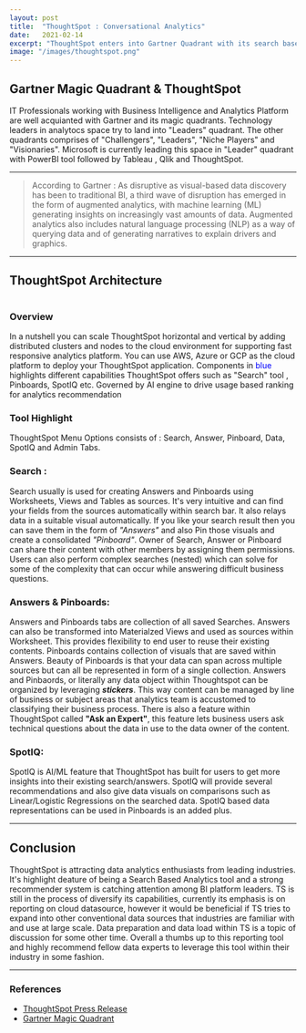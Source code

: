 ```yaml
---
layout: post
title:  "ThoughtSpot : Conversational Analytics"
date:   2021-02-14
excerpt: "ThoughtSpot enters into Gartner Quadrant with its search based AI driven analytics"
image: "/images/thoughtspot.png"
---
```


<h2>Gartner Magic Quadrant & ThoughtSpot</h2>
<p>IT Professionals working with Business Intelligence and Analytics Platform are well acquianted with Gartner and its magic quadrants. Technology leaders in analytocs space try to land into "Leaders" quadrant. The other quadrants comprises of "Challengers", "Leaders", "Niche Players" and "Visionaries". Microsoft is currently leading this space in "Leader" quadrant with PowerBI tool followed by Tableau , Qlik and ThoughtSpot.</p>
<hr />  
<p>
    <blockquote>According to Gartner : As disruptive as visual-based data discovery has been to traditional BI, a third wave of disruption has emerged in the form of augmented analytics, with machine learning (ML) generating insights on increasingly vast amounts of data. Augmented analytics also includes natural language processing (NLP) as a way of querying data and of generating narratives to explain drivers and graphics.</blockquote>
</p>
<hr />

<h2>ThoughtSpot Architecture </h2>

<div style="margin-left: auto;
margin-right: auto;"><span class="image fit"><img src="{{ "/images/TSpot_Arch.png" | absolute_url }}" alt="" /></span></div>

<h3>Overview</h3>
<p>In a nutshell you can scale ThoughtSpot horizontal and vertical by adding distributed clusters and nodes to the cloud environment for supporting fast responsive analytics platform. You can use AWS, Azure or GCP as the cloud platform to deploy your ThoughtSpot application. Components in <font color="blue">blue</font> highlights different capabilities ThoughtSpot offers such as "Search" tool , Pinboards, SpotIQ etc. Governed by AI engine to drive usage based ranking for analytics recommendation</p>

<h3>Tool Highlight</h3>
<p><span class="image right"><img src="{{ "/images/Top Menu.png" | absolute_url }}" alt="" /></span>ThoughtSpot Menu Options consists of : Search, Answer, Pinboard, Data, SpotIQ and Admin Tabs.</p>

<h3>Search : </h3>
<p> <span class="image right"><img src="{{ "/images/Search.png" | absolute_url }}" alt="" /></span>Search usually is used for creating Answers and Pinboards using Worksheets, Views and Tables as sources. It's very intuitive and can find your fields from the sources automatically within search bar. It also relays data in a suitable visual automatically. If you like your search result then you can save them in the form of <i>"Answers"</i> and also Pin those visuals and create a consolidated <i>"Pinboard"</i>. Owner of Search, Answer or Pinboard can share their content with other members by assigning them permissions. Users can also perform complex searches (nested) which can solve for some of the complexity that can occur while answering difficult business questions.
</p>

<h3>Answers & Pinboards: </h3>
<p> <span class="image right"><img src="{{ "/images/Answers.png" | absolute_url }}" alt="" /></span>Answers and Pinboards tabs are collection of all saved Searches. Answers can also be transformed into Materialzed Views and used as sources within Worksheet. This provides flexibility to end user to reuse their existing contents. Pinboards contains collection of visuals that are saved within Answers. Beauty of Pinboards is that your data can span across multiple sources but can all be represented in form of a single collection. Answers and Pinbaords, or literally any data object within Thoughtspot can be organized by leveraging <i><b>stickers</b></i>. This way content can be managed by line of business or subject areas that analytics team is accustomed to classifying their business process. There is also a feature within ThoughtSpot called <b>"Ask an Expert"</b>, this feature lets business users ask technical questions about the data in use to the data owner of the content.
</p>

<h3>SpotIQ: </h3>
<p> <span class="image right"><img src="{{ "/images/SpotIQ.png" | absolute_url }}" alt="" /></span>SpotIQ is AI/ML feature that ThoughtSpot has built for users to get more insights into their existing search/answers. SpotIQ will provide several recommendations and also give data visuals on comparisons such as Linear/Logistic Regressions on the searched data. SpotIQ based data representations can be used in Pinboards is an added plus.
</p>
<hr /> 

<h2> Conclusion </h2>
<p> ThoughtSpot is attracting data analytics enthusiasts from leading industries. It's highlight deature of being a Search Based Analytics tool and a strong recommender system is catching attention among BI platform leaders. TS is still in the process of diversify its capabilities, currently its emphasis is on reporting on cloud datasource, however it would be beneficial if TS tries to expand into other conventional data sources that industries are familiar with and use at large scale. Data preparation and data load within TS is a topic of discussion for some other time. Overall a thumbs up to this reporting tool and highly recommend fellow data experts to leverage this tool within their industry in some fashion.
</p>

<hr /> 

<div class="row">
    <div class="6u 12u$(small)">
        <h3>References</h3>
        <ul>
            <li><a href="https://www.thoughtspot.com/press-releases/thoughtspot-named-a-leader-in-the-gartner-2019-magic-quadrant-for-analytics-and-business-intelligence-platforms">ThoughtSpot Press Release</a></li>
            <li><a href="https://www.gartner.com/en/research/methodologies/magic-quadrants-research">Gartner Magic Quadrant</a></li>
        </ul>
    </div>
    </div>
